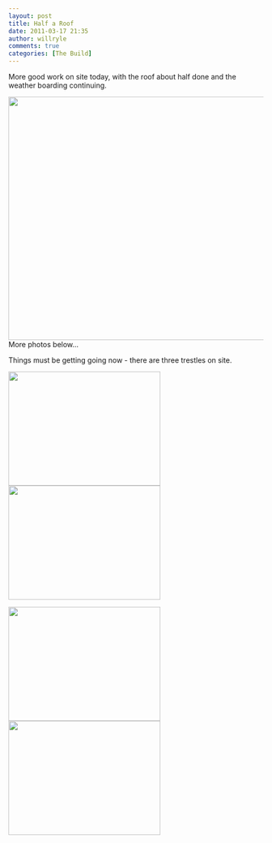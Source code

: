 ```yaml
---
layout: post
title: Half a Roof
date: 2011-03-17 21:35
author: willryle
comments: true
categories: [The Build]
---
```

More good work on site today, with the roof about half done and the weather boarding continuing.
<p style="text-align:left;"><a href="http://willryle.files.wordpress.com/2011/03/half-a-roof-012.jpg" target="_blank"><img class="aligncenter size-full wp-image-502" title="Half a Roof 012" src="http://willryle.files.wordpress.com/2011/03/half-a-roof-012.jpg" alt="" width="640" height="480" /></a>More photos below...</p>
<p style="text-align:left;"><!--more--></p>
<p style="text-align:left;">Things must be getting going now - there are three trestles on site.</p>
<p style="text-align:left;"><a href="http://willryle.files.wordpress.com/2011/03/half-a-roof-008.jpg" target="_blank"><img class="alignnone size-medium wp-image-503" title="Half a Roof 008" src="http://willryle.files.wordpress.com/2011/03/half-a-roof-008.jpg?w=300" alt="" width="300" height="225" /></a><a href="http://willryle.files.wordpress.com/2011/03/half-a-roof-007.jpg" target="_blank"><img class="alignright size-medium wp-image-504" title="Half a Roof 007" src="http://willryle.files.wordpress.com/2011/03/half-a-roof-007.jpg?w=300" alt="" width="300" height="225" /></a></p>
<p style="text-align:left;"><a href="http://willryle.files.wordpress.com/2011/03/half-a-roof-014.jpg" target="_blank"><img class="alignnone size-medium wp-image-505" title="Half a Roof 014" src="http://willryle.files.wordpress.com/2011/03/half-a-roof-014.jpg?w=300" alt="" width="300" height="225" /></a> <a href="http://willryle.files.wordpress.com/2011/03/half-a-roof-013.jpg" target="_blank"><img class="alignright size-medium wp-image-506" title="Half a Roof 013" src="http://willryle.files.wordpress.com/2011/03/half-a-roof-013.jpg?w=300" alt="" width="300" height="225" /></a></p>
